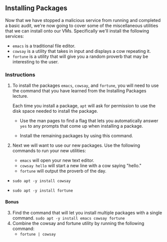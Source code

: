 ## Installing Packages

Now that we have stopped a malicious service from running and completed a basic audit, we're now going to cover some of the miscellaneous utilities that we can install onto our VMs. Specifically we'll install the following services:

- `emacs` is a traditional file editor. 
- `cowsay` is a utility that takes in input and displays a cow repeating it. 
- `fortune` is a utility that will give you a random proverb that may be interesting to the user. 


### Instructions

1. To install the packages `emacs`, `cowsay`, and `fortune`, you will need to use the command that you have learned from the Installing Packages lecture.

   Each time you install a package, `apt` will ask for permission to use the disk space needed to install the package.

    - Use the man pages to find a flag that lets you automatically answer `yes` to any prompts that come up when installing a package.

    - Install the remaining packages by using this command. 

2. Next we will want to use our new packages. Use the following commands to run your new utilities:

   - `emacs` will open your new text editor.  
   - `cowsay hello` will start a new line with a cow saying "hello."
   - `fortune` will output the proverb of the day. 


- `sudo apt -y install cowsay`

- `sudo apt -y install fortune` 

#### Bonus

3. Find the command that will let you install multiple packages with a single command.
      `sudo apt -y install emacs cowsay fortune`
4. Combine the cowsay and fortune utility by running the following command:
   - `fortune | cowsay`

